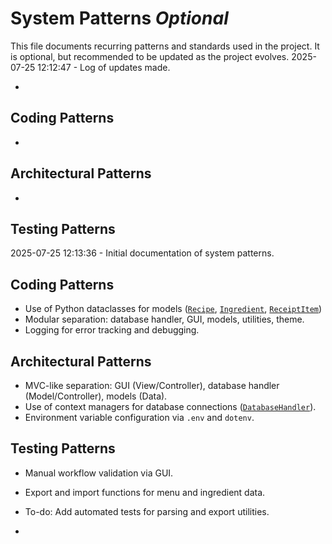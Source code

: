 # System Patterns *Optional*

This file documents recurring patterns and standards used in the project.
It is optional, but recommended to be updated as the project evolves.
2025-07-25 12:12:47 - Log of updates made.

*

## Coding Patterns

*   

## Architectural Patterns

*   

## Testing Patterns
2025-07-25 12:13:36 - Initial documentation of system patterns.

## Coding Patterns

* Use of Python dataclasses for models ([`Recipe`](tkinter_gui/models.py:9), [`Ingredient`](tkinter_gui/models.py:20), [`ReceiptItem`](tkinter_gui/models.py:30))
* Modular separation: database handler, GUI, models, utilities, theme.
* Logging for error tracking and debugging.

## Architectural Patterns

* MVC-like separation: GUI (View/Controller), database handler (Model/Controller), models (Data).
* Use of context managers for database connections ([`DatabaseHandler`](tkinter_gui/db.py:19)).
* Environment variable configuration via `.env` and `dotenv`.

## Testing Patterns

* Manual workflow validation via GUI.
* Export and import functions for menu and ingredient data.
* To-do: Add automated tests for parsing and export utilities.

*